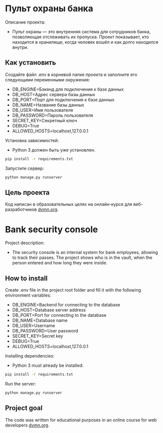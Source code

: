# Пульт охраны банка

Описание проекта:
- Пульт охраны — это внутренняя система для сотрудников банка, позволяющая отслеживать их пропуска. Проект показывает, кто находится в хранилище, когда человек вошёл и как долго находился внутри.
 

## Как установить 

Создайте файл .env в корневой папке проекта и заполните его следующими переменными окружения:
- DB_ENGINE=Бэкенд для подключения к базе данных 
- DB_HOST=Адрес сервера базы данных
- DB_PORT=Порт для подключения к базе данных
- DB_NAME=Название базы данных
- DB_USER=Имя пользователя 
- DB_PASSWORD=Пароль пользователя 
- SECRET_KEY=Секретный ключ 
- DEBUG=True
- ALLOWED_HOSTS=localhost,127.0.0.1

Установка зависимостей:
- Python 3 должен быть уже установлен.

```bash
pip install -r requirements.txt
```

Запустите сервер:

```bash
python manage.py runserver
```

## Цель проекта

Код написан в образовательных целях на онлайн-курсе для веб-разработчиков [dvmn.org](https://dvmn.org).

# Bank security console

Project description:
- The security console is an internal system for bank employees, allowing to track their passes. The project shows who is in the vault, when the person entered and how long they were inside.

## How to install 

Create .env file in the project root folder and fill it with the following environment variables:
- DB_ENGINE=Backend for connecting to the database
- DB_HOST=Database server address
- DB_PORT=Port for connecting to the database
- DB_NAME=Database name
- DB_USER=Username
- DB_PASSWORD=User password 
- SECRET_KEY=Secret key
- DEBUG=True
- ALLOWED_HOSTS=localhost,127.0.0.1

Installing dependencies:
- Python 3 must already be installed.

```bash
pip install -r requirements.txt
```

Run the server:

```bash
python manage.py runserver
```

## Project goal

The code was written for educational purposes in an online course for web developers [dvmn.org](https://dvmn.org).